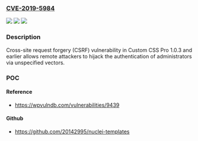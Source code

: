 ### [CVE-2019-5984](https://cve.mitre.org/cgi-bin/cvename.cgi?name=CVE-2019-5984)
![](https://img.shields.io/static/v1?label=Product&message=Custom%20CSS%20Pro&color=blue)
![](https://img.shields.io/static/v1?label=Version&message=n%2Fa&color=blue)
![](https://img.shields.io/static/v1?label=Vulnerability&message=Cross-site%20request%20forgery&color=brighgreen)

### Description

Cross-site request forgery (CSRF) vulnerability in Custom CSS Pro 1.0.3 and earlier allows remote attackers to hijack the authentication of administrators via unspecified vectors.

### POC

#### Reference
- https://wpvulndb.com/vulnerabilities/9439

#### Github
- https://github.com/20142995/nuclei-templates

